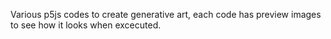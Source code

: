 Various p5js codes to create generative art, each code has preview images to see how it looks when excecuted.
